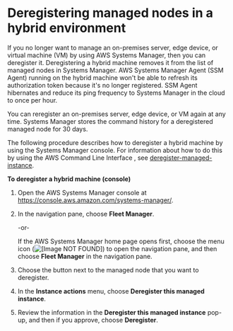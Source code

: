 # Deregistering managed nodes in a hybrid environment<a name="systems-manager-managed-instances-advanced-deregister"></a>

If you no longer want to manage an on\-premises server, edge device, or virtual machine \(VM\) by using AWS Systems Manager, then you can deregister it\. Deregistering a hybrid machine removes it from the list of managed nodes in Systems Manager\. AWS Systems Manager Agent \(SSM Agent\) running on the hybrid machine won't be able to refresh its authorization token because it's no longer registered\. SSM Agent hibernates and reduce its ping frequency to Systems Manager in the cloud to once per hour\.

You can reregister an on\-premises server, edge device, or VM again at any time\. Systems Manager stores the command history for a deregistered managed node for 30 days\.

The following procedure describes how to deregister a hybrid machine by using the Systems Manager console\. For information about how to do this by using the AWS Command Line Interface , see [deregister\-managed\-instance](https://docs.aws.amazon.com/cli/latest/reference/ssm/deregister-managed-instance.html)\.

**To deregister a hybrid machine \(console\)**

1. Open the AWS Systems Manager console at [https://console\.aws\.amazon\.com/systems\-manager/](https://console.aws.amazon.com/systems-manager/)\.

1. In the navigation pane, choose **Fleet Manager**\.

   \-or\-

   If the AWS Systems Manager home page opens first, choose the menu icon \(![\[Image NOT FOUND\]](http://docs.aws.amazon.com/systems-manager/latest/userguide/images/menu-icon-small.png)\) to open the navigation pane, and then choose **Fleet Manager** in the navigation pane\.

1. Choose the button next to the managed node that you want to deregister\.

1. In the **Instance actions** menu, choose **Deregister this managed instance**\.

1. Review the information in the **Deregister this managed instance** pop\-up, and then if you approve, choose **Deregister**\.